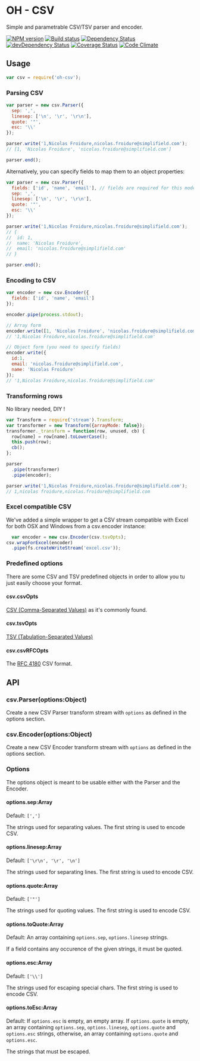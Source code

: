 # OH - CSV
Simple and parametrable CSV/TSV parser and encoder.

[![NPM version](https://badge.fury.io/js/oh-csv.png)](https://npmjs.org/package/oh-csv) [![Build status](https://secure.travis-ci.org/SimpliField/oh-csv.png)](https://travis-ci.org/SimpliField/oh-csv) [![Dependency Status](https://david-dm.org/SimpliField/oh-csv.png)](https://david-dm.org/SimpliField/oh-csv) [![devDependency Status](https://david-dm.org/SimpliField/oh-csv/dev-status.png)](https://david-dm.org/SimpliField/oh-csv#info=devDependencies) [![Coverage Status](https://coveralls.io/repos/SimpliField/oh-csv/badge.png?branch=master)](https://coveralls.io/r/SimpliField/oh-csv?branch=master) [![Code Climate](https://codeclimate.com/github/SimpliField/oh-csv.png)](https://codeclimate.com/github/SimpliField/oh-csv)

## Usage
```js
var csv = require('oh-csv');
```

### Parsing CSV

```js
var parser = new csv.Parser({
  sep: ',',
  linesep: ['\n', '\r', '\r\n'],
  quote: '"',
  esc: '\\'
});

parser.write('1,Nicolas Froidure,nicolas.froidure@simplifield.com');
// [1, 'Nicolas Froidure', 'nicolas.froidure@simplifield.com']

parser.end();
```

Alternatively, you can specify fields to map them to an object properties:
```js
var parser = new csv.Parser({
  fields: ['id', 'name', 'email'], // fields are required for this mode
  sep: ',',
  linesep: ['\n', '\r', '\r\n'],
  quote: '"',
  esc: '\\'
});

parser.write('1,Nicolas Froidure,nicolas.froidure@simplifield.com');
// {
//  id: 1,
//  name: 'Nicolas Froidure',
//  email: 'nicolas.froidure@simplifield.com'
// }

parser.end();
```

### Encoding to CSV

```js
var encoder = new csv.Encoder({
  fields: ['id', 'name', 'email']
});

encoder.pipe(process.stdout);

// Array form
encoder.write([1, 'Nicolas Froidure', 'nicolas.froidure@simplifield.com']);
// '1,Nicolas Froidure,nicolas.froidure@simplifield.com'

// Object form (you need to specify fields)
encoder.write({
  id:1,
  email: 'nicolas.froidure@simplifield.com',
  name: 'Nicolas Froidure'
});
// '1,Nicolas Froidure,nicolas.froidure@simplifield.com'
```

### Transforming rows

No library needed, DIY !

```js
var Transform = require('stream').Transform;
var transformer = new Transform({arrayMode: false});
transformer._transform = function(row, unused, cb) {
  row[name] = row[name].toLowerCase();
  this.push(row);
  cb();
};

parser
  .pipe(transformer)
  .pipe(encoder);

parser.write('1,Nicolas Froidure,nicolas.froidure@simplifield.com');
// 1,nicolas froidure,nicolas.froidure@simplifield.com
```

### Excel compatible CSV
We've added a simple wrapper to get a CSV stream compatible with Excel for
 both OSX and Windows from a csv.encoder instance:

```js
  var encoder = new csv.Encoder(csv.tsvOpts);
csv.wrapForExcel(encoder)
  .pipe(fs.createWriteStream('excel.csv'));
```

### Predefined options
There are some CSV and TSV predefined objects in order to allow you tu just
 easily choose your format.


#### csv.csvOpts

[CSV (Comma-Separated Values)](http://en.wikipedia.org/wiki/Comma-separated_values)
 as it's commonly found.

#### csv.tsvOpts

[TSV (Tabulation-Separated Values)](http://en.wikipedia.org/wiki/Tab-separated_values)

#### csv.csvRFCOpts

The [RFC 4180](http://tools.ietf.org/html/rfc4180) CSV format.

## API

### csv.Parser(options:Object)

Create a new CSV Parser transform stream with `options` as defined in the
 options section.

### csv.Encoder(options:Object)

Create a new CSV Encoder transform stream with `options` as defined in
 the options section.

### Options

The options object is meant to be usable either with the Parser and the Encoder.

#### options.sep:Array
Default: `[',']`

The strings used for separating values. The first string is used to encode CSV.

#### options.linesep:Array
Default: `['\r\n', '\r', '\n']`

The strings used for separating lines. The first string is used to encode CSV.

#### options.quote:Array
Default: `['"']`

The strings used for quoting values. The first string is used to encode CSV.

#### options.toQuote:Array
Default: An array containing `options.sep`, `options.linesep` strings.

If a field contains any occurence of the given strings, it must be quoted.


#### options.esc:Array
Default: `['\\']`

The strings used for escaping special chars. The first string is used to encode CSV.

#### options.toEsc:Array
Default: If `options.esc` is empty, an empty array. If `options.quote` is empty,
 an array containing `options.sep`, `options.linesep`, `options.quote` and
 `options.esc` strings, otherwise, an array containing `options.quote` and
 `options.esc`.

The strings that must be escaped.
